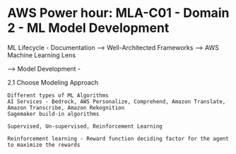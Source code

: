 # AWS Power hour: MLA-C01 - Domain 2 - ML Model Development

ML Lifecycle - Documentation --> Well-Architected Frameworks --> AWS Machine Learning Lens

--> Model Development - 

2.1 Choose Modeling Approach 

    Different types of ML Algorithms
    AI Services - Bedrock, AWS Personalize, Comprehend, Amazon Translate, Amazon Transcribe, Amazon Rekognition
    Sagemaker build-in algorithms
    
    Supervised, Un-supervised, Reinforcement Learning

    Reinforcement learning - Reward function deciding factor for the agent to maximize the rewards

    

